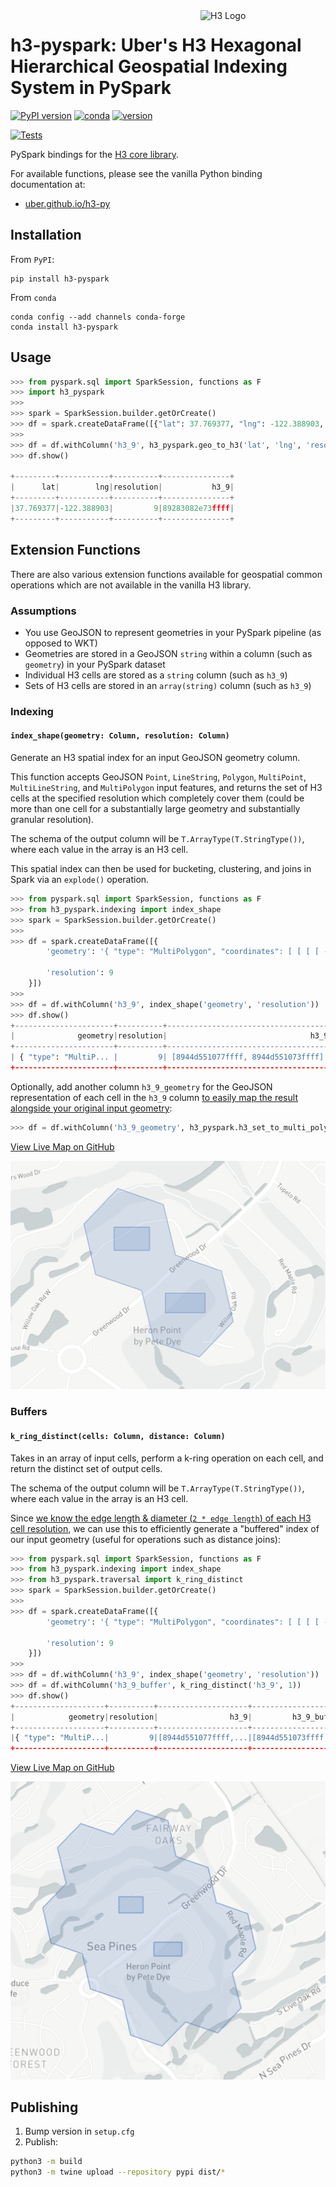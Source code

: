 <img align="right" src="https://uber.github.io/img/h3Logo-color.svg" alt="H3 Logo" width="200">

# **h3-pyspark**: Uber's H3 Hexagonal Hierarchical Geospatial Indexing System in PySpark

[![PyPI version](https://badge.fury.io/py/h3-pyspark.svg)](https://badge.fury.io/py/h3-pyspark)
[![conda](https://img.shields.io/conda/vn/conda-forge/h3-pyspark.svg)](https://anaconda.org/conda-forge/h3-pyspark)
[![version](https://img.shields.io/badge/License-Apache%202.0-blue.svg)](https://github.com/kevinschaich/h3-pyspark/blob/master/LICENSE)

[![Tests](https://github.com/kevinschaich/h3-pyspark/actions/workflows/tests.yml/badge.svg?branch=master)](https://github.com/kevinschaich/h3-pyspark/actions/workflows/tests.yml)

PySpark bindings for the [H3 core library](https://h3geo.org/).

For available functions, please see the vanilla Python binding documentation at:

- [uber.github.io/h3-py](https://uber.github.io/h3-py)

## Installation

From `PyPI`:

```console
pip install h3-pyspark
```

From `conda`

```console
conda config --add channels conda-forge
conda install h3-pyspark
```

## Usage

```python
>>> from pyspark.sql import SparkSession, functions as F
>>> import h3_pyspark
>>>
>>> spark = SparkSession.builder.getOrCreate()
>>> df = spark.createDataFrame([{"lat": 37.769377, "lng": -122.388903, 'resolution': 9}])
>>>
>>> df = df.withColumn('h3_9', h3_pyspark.geo_to_h3('lat', 'lng', 'resolution'))
>>> df.show()

+---------+-----------+----------+---------------+
|      lat|        lng|resolution|           h3_9|
+---------+-----------+----------+---------------+
|37.769377|-122.388903|         9|89283082e73ffff|
+---------+-----------+----------+---------------+
```

## Extension Functions

There are also various extension functions available for geospatial common operations which are not available in the vanilla H3 library.

### Assumptions

* You use GeoJSON to represent geometries in your PySpark pipeline (as opposed to WKT)
* Geometries are stored in a GeoJSON `string` within a column (such as `geometry`) in your PySpark dataset
* Individual H3 cells are stored as a `string` column (such as `h3_9`)
* Sets of H3 cells are stored in an `array(string)` column (such as `h3_9`)

### Indexing

#### `index_shape(geometry: Column, resolution: Column)`

Generate an H3 spatial index for an input GeoJSON geometry column.

This function accepts GeoJSON `Point`, `LineString`, `Polygon`, `MultiPoint`, `MultiLineString`, and `MultiPolygon`
input features, and returns the set of H3 cells at the specified resolution which completely cover them
(could be more than one cell for a substantially large geometry and substantially granular resolution).

The schema of the output column will be `T.ArrayType(T.StringType())`, where each value in the array is an H3 cell.

This spatial index can then be used for bucketing, clustering, and joins in Spark via an `explode()` operation.

```python
>>> from pyspark.sql import SparkSession, functions as F
>>> from h3_pyspark.indexing import index_shape
>>> spark = SparkSession.builder.getOrCreate()
>>>
>>> df = spark.createDataFrame([{
        'geometry': '{ "type": "MultiPolygon", "coordinates": [ [ [ [ -80.79442262649536, 32.13522895845023 ], [ -80.79298496246338, 32.13522895845023 ], [ -80.79298496246338, 32.13602844594619 ], [ -80.79442262649536, 32.13602844594619 ], [ -80.79442262649536, 32.13522895845023 ] ] ], [ [ [ -80.7923412322998, 32.1330848437511 ], [ -80.79073190689087, 32.1330848437511 ], [ -80.79073190689087, 32.13375715632646 ], [ -80.7923412322998, 32.13375715632646 ], [ -80.7923412322998, 32.1330848437511 ] ] ] ] }',

        'resolution': 9
    }])
>>>
>>> df = df.withColumn('h3_9', index_shape('geometry', 'resolution'))
>>> df.show()
+----------------------+----------+------------------------------------+
|              geometry|resolution|                                h3_9|
+----------------------+----------+------------------------------------+
| { "type": "MultiP... |         9| [8944d551077ffff, 8944d551073ffff] |
+----------------------+----------+------------------------------------+
```

Optionally, add another column `h3_9_geometry` for the GeoJSON representation of each cell in the `h3_9` column [to easily map the result alongside your original input geometry](docs/spatial_index.geojson):

```python
>>> df = df.withColumn('h3_9_geometry', h3_pyspark.h3_set_to_multi_polygon(F.col('h3_9'), F.lit(True)))
```

[View Live Map on GitHub](docs/spatial_index.geojson)

[![Result](docs/spatial_index.png)](docs/spatial_index.geojson)

### Buffers

#### `k_ring_distinct(cells: Column, distance: Column)`

Takes in an array of input cells, perform a k-ring operation on each cell, and return the distinct set of output cells.

The schema of the output column will be `T.ArrayType(T.StringType())`, where each value in the array is an H3 cell.

Since [we know the edge length & diameter (`2 * edge length`) of each H3 cell resolution](https://h3geo.org/docs/core-library/restable), we can use this to efficiently generate a "buffered" index of our input geometry (useful for operations such as distance joins):

```python
>>> from pyspark.sql import SparkSession, functions as F
>>> from h3_pyspark.indexing import index_shape
>>> from h3_pyspark.traversal import k_ring_distinct
>>> spark = SparkSession.builder.getOrCreate()
>>>
>>> df = spark.createDataFrame([{
        'geometry': '{ "type": "MultiPolygon", "coordinates": [ [ [ [ -80.79442262649536, 32.13522895845023 ], [ -80.79298496246338, 32.13522895845023 ], [ -80.79298496246338, 32.13602844594619 ], [ -80.79442262649536, 32.13602844594619 ], [ -80.79442262649536, 32.13522895845023 ] ] ], [ [ [ -80.7923412322998, 32.1330848437511 ], [ -80.79073190689087, 32.1330848437511 ], [ -80.79073190689087, 32.13375715632646 ], [ -80.7923412322998, 32.13375715632646 ], [ -80.7923412322998, 32.1330848437511 ] ] ] ] }',

        'resolution': 9
    }])
>>>
>>> df = df.withColumn('h3_9', index_shape('geometry', 'resolution'))
>>> df = df.withColumn('h3_9_buffer', k_ring_distinct('h3_9', 1))
>>> df.show()
+--------------------+----------+--------------------+--------------------+
|            geometry|resolution|                h3_9|         h3_9_buffer|
+--------------------+----------+--------------------+--------------------+
|{ "type": "MultiP...|         9|[8944d551077ffff,...|[8944d551073ffff,...|
+--------------------+----------+--------------------+--------------------+
```

[View Live Map on GitHub](docs/buffer.geojson)

[![Result](docs/buffer.png)](docs/buffer.geojson)

## Publishing

1. Bump version in `setup.cfg`
2. Publish:

```bash
python3 -m build
python3 -m twine upload --repository pypi dist/*
```
